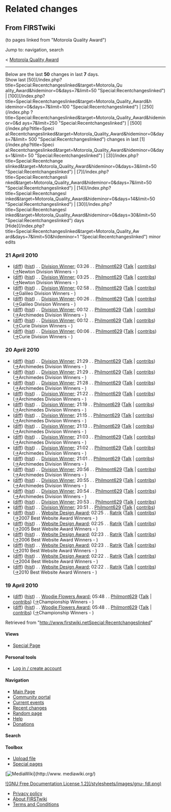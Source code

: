 # Related changes

## From FIRSTwiki

(to pages linked from "Motorola Quality Award")

Jump to: navigation, search

< [Motorola Quality Award](/index.php?title=Motorola_Quality_Award&redirect=no "Motorola Quality
Award")

--------------------------------------------------------------------------------

Below are the last **50** changes in last **7** days.<br>
Show last [50](/index.php?title=Special:Recentchangeslinked&target=Motorola_Qu
ality_Award&hideminor=0&days=7&limit=50 "Special:Recentchangeslinked") | [100](/index.php?title=Special:Recentchangeslinked&target=Motorola_Quality_Award&h
ideminor=0&days=7&limit=100 "Special:Recentchangeslinked") | [250](/index.php
?title=Special:Recentchangeslinked&target=Motorola_Quality_Award&hideminor=0&d
ays=7&limit=250 "Special:Recentchangeslinked") | [500](/index.php?title=Speci
al:Recentchangeslinked&target=Motorola_Quality_Award&hideminor=0&days=7&limit=
500 "Special:Recentchangeslinked") changes in last [1](/index.php?title=Speci
al:Recentchangeslinked&target=Motorola_Quality_Award&hideminor=0&days=1&limit=
50 "Special:Recentchangeslinked") | [3](/index.php?title=Special:Recentchange
slinked&target=Motorola_Quality_Award&hideminor=0&days=3&limit=50 "Special:Recentchangeslinked") | [7](/index.php?title=Special:Recentchangesli
nked&target=Motorola_Quality_Award&hideminor=0&days=7&limit=50 "Special:Recentchangeslinked") | [14](/index.php?title=Special:Recentchangesl
inked&target=Motorola_Quality_Award&hideminor=0&days=14&limit=50 "Special:Recentchangeslinked") | [30](/index.php?title=Special:Recentchangesl
inked&target=Motorola_Quality_Award&hideminor=0&days=30&limit=50 "Special:Recentchangeslinked") days<br>
[Hide](/index.php?title=Special:Recentchangeslinked&target=Motorola_Quality_Aw
ard&days=7&limit=50&hideminor=1 "Special:Recentchangeslinked") minor edits

### 21 April 2010

- ([diff](/index.php?title=Division_Winner&curid=8308&diff=76478&oldid=76477 "Division Winner")) ([hist](/index.php?title=Division_Winner&curid=8308&action=history "Division Winner")) . . [Division Winner](Division_Winner "Division Winner"); 03:26 . . [Philmont629](/index.php?title=User:Philmont629&action=edit "User:Philmont629") ([Talk](/index.php?title=User_talk:Philmont629&action=edit "User talk:Philmont629") | [contribs](/index.php?title=Special:Contributions&target=Philmont629 "Special:Contributions")) ([→](Division_Winner#Newton_Division_Winners "Division Winner")Newton Division Winners - )
- ([diff](/index.php?title=Division_Winner&curid=8308&diff=76477&oldid=76476 "Division Winner")) ([hist](/index.php?title=Division_Winner&curid=8308&action=history "Division Winner")) . . [Division Winner](Division_Winner "Division Winner"); 03:25 . . [Philmont629](/index.php?title=User:Philmont629&action=edit "User:Philmont629") ([Talk](/index.php?title=User_talk:Philmont629&action=edit "User talk:Philmont629") | [contribs](/index.php?title=Special:Contributions&target=Philmont629 "Special:Contributions")) ([→](Division_Winner#Newton_Division_Winners "Division Winner")Newton Division Winners - )
- ([diff](/index.php?title=Division_Winner&curid=8308&diff=76476&oldid=76475 "Division Winner")) ([hist](/index.php?title=Division_Winner&curid=8308&action=history "Division Winner")) . . [Division Winner](Division_Winner "Division Winner"); 02:58 . . [Philmont629](/index.php?title=User:Philmont629&action=edit "User:Philmont629") ([Talk](/index.php?title=User_talk:Philmont629&action=edit "User talk:Philmont629") | [contribs](/index.php?title=Special:Contributions&target=Philmont629 "Special:Contributions")) ([→](Division_Winner#Galileo_Division_Winners "Division Winner")Galileo Division Winners - )
- ([diff](/index.php?title=Division_Winner&curid=8308&diff=76475&oldid=76474 "Division Winner")) ([hist](/index.php?title=Division_Winner&curid=8308&action=history "Division Winner")) . . [Division Winner](Division_Winner "Division Winner"); 00:26 . . [Philmont629](/index.php?title=User:Philmont629&action=edit "User:Philmont629") ([Talk](/index.php?title=User_talk:Philmont629&action=edit "User talk:Philmont629") | [contribs](/index.php?title=Special:Contributions&target=Philmont629 "Special:Contributions")) ([→](Division_Winner#Galileo_Division_Winners "Division Winner")Galileo Division Winners - )
- ([diff](/index.php?title=Division_Winner&curid=8308&diff=76474&oldid=76473 "Division Winner")) ([hist](/index.php?title=Division_Winner&curid=8308&action=history "Division Winner")) . . [Division Winner](Division_Winner "Division Winner"); 00:12 . . [Philmont629](/index.php?title=User:Philmont629&action=edit "User:Philmont629") ([Talk](/index.php?title=User_talk:Philmont629&action=edit "User talk:Philmont629") | [contribs](/index.php?title=Special:Contributions&target=Philmont629 "Special:Contributions")) ([→](Division_Winner#Archimedes_Division_Winners "Division Winner")Archimedes Division Winners - )
- ([diff](/index.php?title=Division_Winner&curid=8308&diff=76473&oldid=76472 "Division Winner")) ([hist](/index.php?title=Division_Winner&curid=8308&action=history "Division Winner")) . . [Division Winner](Division_Winner "Division Winner"); 00:12 . . [Philmont629](/index.php?title=User:Philmont629&action=edit "User:Philmont629") ([Talk](/index.php?title=User_talk:Philmont629&action=edit "User talk:Philmont629") | [contribs](/index.php?title=Special:Contributions&target=Philmont629 "Special:Contributions")) ([→](Division_Winner#Curie_Division_Winners "Division Winner")Curie Division Winners - )
- ([diff](/index.php?title=Division_Winner&curid=8308&diff=76472&oldid=76471 "Division Winner")) ([hist](/index.php?title=Division_Winner&curid=8308&action=history "Division Winner")) . . [Division Winner](Division_Winner "Division Winner"); 00:06 . . [Philmont629](/index.php?title=User:Philmont629&action=edit "User:Philmont629") ([Talk](/index.php?title=User_talk:Philmont629&action=edit "User talk:Philmont629") | [contribs](/index.php?title=Special:Contributions&target=Philmont629 "Special:Contributions")) ([→](Division_Winner#Curie_Division_Winners "Division Winner")Curie Division Winners - )

### 20 April 2010

- ([diff](/index.php?title=Division_Winner&curid=8308&diff=76471&oldid=76470 "Division Winner")) ([hist](/index.php?title=Division_Winner&curid=8308&action=history "Division Winner")) . . [Division Winner](Division_Winner "Division Winner"); 21:29 . . [Philmont629](/index.php?title=User:Philmont629&action=edit "User:Philmont629") ([Talk](/index.php?title=User_talk:Philmont629&action=edit "User talk:Philmont629") | [contribs](/index.php?title=Special:Contributions&target=Philmont629 "Special:Contributions")) ([→](Division_Winner#Archimedes_Division_Winners "Division Winner")Archimedes Division Winners - )
- ([diff](/index.php?title=Division_Winner&curid=8308&diff=76470&oldid=76469 "Division Winner")) ([hist](/index.php?title=Division_Winner&curid=8308&action=history "Division Winner")) . . [Division Winner](Division_Winner "Division Winner"); 21:29 . . [Philmont629](/index.php?title=User:Philmont629&action=edit "User:Philmont629") ([Talk](/index.php?title=User_talk:Philmont629&action=edit "User talk:Philmont629") | [contribs](/index.php?title=Special:Contributions&target=Philmont629 "Special:Contributions")) ([→](Division_Winner#Archimedes_Division_Winners "Division Winner")Archimedes Division Winners - )
- ([diff](/index.php?title=Division_Winner&curid=8308&diff=76469&oldid=76468 "Division Winner")) ([hist](/index.php?title=Division_Winner&curid=8308&action=history "Division Winner")) . . [Division Winner](Division_Winner "Division Winner"); 21:28 . . [Philmont629](/index.php?title=User:Philmont629&action=edit "User:Philmont629") ([Talk](/index.php?title=User_talk:Philmont629&action=edit "User talk:Philmont629") | [contribs](/index.php?title=Special:Contributions&target=Philmont629 "Special:Contributions")) ([→](Division_Winner#Archimedes_Division_Winners "Division Winner")Archimedes Division Winners - )
- ([diff](/index.php?title=Division_Winner&curid=8308&diff=76468&oldid=76467 "Division Winner")) ([hist](/index.php?title=Division_Winner&curid=8308&action=history "Division Winner")) . . [Division Winner](Division_Winner "Division Winner"); 21:22 . . [Philmont629](/index.php?title=User:Philmont629&action=edit "User:Philmont629") ([Talk](/index.php?title=User_talk:Philmont629&action=edit "User talk:Philmont629") | [contribs](/index.php?title=Special:Contributions&target=Philmont629 "Special:Contributions")) ([→](Division_Winner#Archimedes_Division_Winners "Division Winner")Archimedes Division Winners - )
- ([diff](/index.php?title=Division_Winner&curid=8308&diff=76467&oldid=76466 "Division Winner")) ([hist](/index.php?title=Division_Winner&curid=8308&action=history "Division Winner")) . . [Division Winner](Division_Winner "Division Winner"); 21:19 . . [Philmont629](/index.php?title=User:Philmont629&action=edit "User:Philmont629") ([Talk](/index.php?title=User_talk:Philmont629&action=edit "User talk:Philmont629") | [contribs](/index.php?title=Special:Contributions&target=Philmont629 "Special:Contributions")) ([→](Division_Winner#Archimedes_Division_Winners "Division Winner")Archimedes Division Winners - )
- ([diff](/index.php?title=Division_Winner&curid=8308&diff=76466&oldid=76465 "Division Winner")) ([hist](/index.php?title=Division_Winner&curid=8308&action=history "Division Winner")) . . [Division Winner](Division_Winner "Division Winner"); 21:15 . . [Philmont629](/index.php?title=User:Philmont629&action=edit "User:Philmont629") ([Talk](/index.php?title=User_talk:Philmont629&action=edit "User talk:Philmont629") | [contribs](/index.php?title=Special:Contributions&target=Philmont629 "Special:Contributions")) ([→](Division_Winner#Archimedes_Division_Winners "Division Winner")Archimedes Division Winners - )
- ([diff](/index.php?title=Division_Winner&curid=8308&diff=76465&oldid=76462 "Division Winner")) ([hist](/index.php?title=Division_Winner&curid=8308&action=history "Division Winner")) . . [Division Winner](Division_Winner "Division Winner"); 21:13 . . [Philmont629](/index.php?title=User:Philmont629&action=edit "User:Philmont629") ([Talk](/index.php?title=User_talk:Philmont629&action=edit "User talk:Philmont629") | [contribs](/index.php?title=Special:Contributions&target=Philmont629 "Special:Contributions")) ([→](Division_Winner#Archimedes_Division_Winners "Division Winner")Archimedes Division Winners - )
- ([diff](/index.php?title=Division_Winner&curid=8308&diff=76462&oldid=76461 "Division Winner")) ([hist](/index.php?title=Division_Winner&curid=8308&action=history "Division Winner")) . . [Division Winner](Division_Winner "Division Winner"); 21:03 . . [Philmont629](/index.php?title=User:Philmont629&action=edit "User:Philmont629") ([Talk](/index.php?title=User_talk:Philmont629&action=edit "User talk:Philmont629") | [contribs](/index.php?title=Special:Contributions&target=Philmont629 "Special:Contributions")) ([→](Division_Winner#Archimedes_Division_Winners "Division Winner")Archimedes Division Winners - )
- ([diff](/index.php?title=Division_Winner&curid=8308&diff=76461&oldid=76460 "Division Winner")) ([hist](/index.php?title=Division_Winner&curid=8308&action=history "Division Winner")) . . [Division Winner](Division_Winner "Division Winner"); 21:02 . . [Philmont629](/index.php?title=User:Philmont629&action=edit "User:Philmont629") ([Talk](/index.php?title=User_talk:Philmont629&action=edit "User talk:Philmont629") | [contribs](/index.php?title=Special:Contributions&target=Philmont629 "Special:Contributions")) ([→](Division_Winner#Archimedes_Division_Winners "Division Winner")Archimedes Division Winners - )
- ([diff](/index.php?title=Division_Winner&curid=8308&diff=76460&oldid=76459 "Division Winner")) ([hist](/index.php?title=Division_Winner&curid=8308&action=history "Division Winner")) . . [Division Winner](Division_Winner "Division Winner"); 21:01 . . [Philmont629](/index.php?title=User:Philmont629&action=edit "User:Philmont629") ([Talk](/index.php?title=User_talk:Philmont629&action=edit "User talk:Philmont629") | [contribs](/index.php?title=Special:Contributions&target=Philmont629 "Special:Contributions")) ([→](Division_Winner#Archimedes_Division_Winners "Division Winner")Archimedes Division Winners - )
- ([diff](/index.php?title=Division_Winner&curid=8308&diff=76459&oldid=76458 "Division Winner")) ([hist](/index.php?title=Division_Winner&curid=8308&action=history "Division Winner")) . . [Division Winner](Division_Winner "Division Winner"); 20:56 . . [Philmont629](/index.php?title=User:Philmont629&action=edit "User:Philmont629") ([Talk](/index.php?title=User_talk:Philmont629&action=edit "User talk:Philmont629") | [contribs](/index.php?title=Special:Contributions&target=Philmont629 "Special:Contributions")) ([→](Division_Winner#Archimedes_Division_Winners "Division Winner")Archimedes Division Winners - )
- ([diff](/index.php?title=Division_Winner&curid=8308&diff=76458&oldid=76457 "Division Winner")) ([hist](/index.php?title=Division_Winner&curid=8308&action=history "Division Winner")) . . [Division Winner](Division_Winner "Division Winner"); 20:55 . . [Philmont629](/index.php?title=User:Philmont629&action=edit "User:Philmont629") ([Talk](/index.php?title=User_talk:Philmont629&action=edit "User talk:Philmont629") | [contribs](/index.php?title=Special:Contributions&target=Philmont629 "Special:Contributions")) ([→](Division_Winner#Archimedes_Division_Winners "Division Winner")Archimedes Division Winners - )
- ([diff](/index.php?title=Division_Winner&curid=8308&diff=76457&oldid=76456 "Division Winner")) ([hist](/index.php?title=Division_Winner&curid=8308&action=history "Division Winner")) . . [Division Winner](Division_Winner "Division Winner"); 20:54 . . [Philmont629](/index.php?title=User:Philmont629&action=edit "User:Philmont629") ([Talk](/index.php?title=User_talk:Philmont629&action=edit "User talk:Philmont629") | [contribs](/index.php?title=Special:Contributions&target=Philmont629 "Special:Contributions")) ([→](Division_Winner#Archimedes_Division_Winners "Division Winner")Archimedes Division Winners - )
- ([diff](/index.php?title=Division_Winner&curid=8308&diff=76456&oldid=76455 "Division Winner")) ([hist](/index.php?title=Division_Winner&curid=8308&action=history "Division Winner")) . . [Division Winner](Division_Winner "Division Winner"); 20:53 . . [Philmont629](/index.php?title=User:Philmont629&action=edit "User:Philmont629") ([Talk](/index.php?title=User_talk:Philmont629&action=edit "User talk:Philmont629") | [contribs](/index.php?title=Special:Contributions&target=Philmont629 "Special:Contributions"))
- ([diff](/index.php?title=Division_Winner&curid=8308&diff=76455&oldid=72632 "Division Winner")) ([hist](/index.php?title=Division_Winner&curid=8308&action=history "Division Winner")) . . [Division Winner](Division_Winner "Division Winner"); 20:51 . . [Philmont629](/index.php?title=User:Philmont629&action=edit "User:Philmont629") ([Talk](/index.php?title=User_talk:Philmont629&action=edit "User talk:Philmont629") | [contribs](/index.php?title=Special:Contributions&target=Philmont629 "Special:Contributions"))
- ([diff](/index.php?title=Website_Design_Award&curid=938&diff=76430&oldid=76429 "Website Design Award")) ([hist](/index.php?title=Website_Design_Award&curid=938&action=history "Website Design Award")) . . [Website Design Award](Website_Design_Award "Website Design Award"); 02:25 . . [Ratrik](/index.php?title=User:Ratrik&action=edit "User:Ratrik") ([Talk](/index.php?title=User_talk:Ratrik&action=edit "User talk:Ratrik") | [contribs](/index.php?title=Special:Contributions&target=Ratrik "Special:Contributions")) ([→](Website_Design_Award#2007_Best_Website_Award_Winners "Website Design Award")2007 Best Website Award Winners - )
- ([diff](/index.php?title=Website_Design_Award&curid=938&diff=76429&oldid=76428 "Website Design Award")) ([hist](/index.php?title=Website_Design_Award&curid=938&action=history "Website Design Award")) . . [Website Design Award](Website_Design_Award "Website Design Award"); 02:25 . . [Ratrik](/index.php?title=User:Ratrik&action=edit "User:Ratrik") ([Talk](/index.php?title=User_talk:Ratrik&action=edit "User talk:Ratrik") | [contribs](/index.php?title=Special:Contributions&target=Ratrik "Special:Contributions")) ([→](Website_Design_Award#2005_Best_Website_Award_Winners "Website Design Award")2005 Best Website Award Winners - )
- ([diff](/index.php?title=Website_Design_Award&curid=938&diff=76428&oldid=76427 "Website Design Award")) ([hist](/index.php?title=Website_Design_Award&curid=938&action=history "Website Design Award")) . . [Website Design Award](Website_Design_Award "Website Design Award"); 02:23 . . [Ratrik](/index.php?title=User:Ratrik&action=edit "User:Ratrik") ([Talk](/index.php?title=User_talk:Ratrik&action=edit "User talk:Ratrik") | [contribs](/index.php?title=Special:Contributions&target=Ratrik "Special:Contributions")) ([→](Website_Design_Award#2006_Best_Website_Award_Winners "Website Design Award")2006 Best Website Award Winners - )
- ([diff](/index.php?title=Website_Design_Award&curid=938&diff=76427&oldid=76426 "Website Design Award")) ([hist](/index.php?title=Website_Design_Award&curid=938&action=history "Website Design Award")) . . [Website Design Award](Website_Design_Award "Website Design Award"); 02:23 . . [Ratrik](/index.php?title=User:Ratrik&action=edit "User:Ratrik") ([Talk](/index.php?title=User_talk:Ratrik&action=edit "User talk:Ratrik") | [contribs](/index.php?title=Special:Contributions&target=Ratrik "Special:Contributions")) ([→](Website_Design_Award#2010_Best_Website_Award_Winners "Website Design Award")2010 Best Website Award Winners - )
- ([diff](/index.php?title=Website_Design_Award&curid=938&diff=76426&oldid=76425 "Website Design Award")) ([hist](/index.php?title=Website_Design_Award&curid=938&action=history "Website Design Award")) . . [Website Design Award](Website_Design_Award "Website Design Award"); 02:22 . . [Ratrik](/index.php?title=User:Ratrik&action=edit "User:Ratrik") ([Talk](/index.php?title=User_talk:Ratrik&action=edit "User talk:Ratrik") | [contribs](/index.php?title=Special:Contributions&target=Ratrik "Special:Contributions")) ([→](Website_Design_Award#2004_Best_Website_Award_Winners "Website Design Award")2004 Best Website Award Winners - )
- ([diff](/index.php?title=Website_Design_Award&curid=938&diff=76425&oldid=75979 "Website Design Award")) ([hist](/index.php?title=Website_Design_Award&curid=938&action=history "Website Design Award")) . . [Website Design Award](Website_Design_Award "Website Design Award"); 02:22 . . [Ratrik](/index.php?title=User:Ratrik&action=edit "User:Ratrik") ([Talk](/index.php?title=User_talk:Ratrik&action=edit "User talk:Ratrik") | [contribs](/index.php?title=Special:Contributions&target=Ratrik "Special:Contributions")) ([→](Website_Design_Award#2010_Best_Website_Award_Winners "Website Design Award")2010 Best Website Award Winners - )

### 19 April 2010

- ([diff](/index.php?title=Woodie_Flowers_Award&curid=926&diff=76396&oldid=76395 "Woodie Flowers Award")) ([hist](/index.php?title=Woodie_Flowers_Award&curid=926&action=history "Woodie Flowers Award")) . . [Woodie Flowers Award](Woodie_Flowers_Award "Woodie Flowers Award"); 05:48 . . [Philmont629](/index.php?title=User:Philmont629&action=edit "User:Philmont629") ([Talk](/index.php?title=User_talk:Philmont629&action=edit "User talk:Philmont629") | [contribs](/index.php?title=Special:Contributions&target=Philmont629 "Special:Contributions")) ([→](Woodie_Flowers_Award#Championship_Winners "Woodie Flowers Award")Championship Winners - )
- ([diff](/index.php?title=Woodie_Flowers_Award&curid=926&diff=76395&oldid=68302 "Woodie Flowers Award")) ([hist](/index.php?title=Woodie_Flowers_Award&curid=926&action=history "Woodie Flowers Award")) . . [Woodie Flowers Award](Woodie_Flowers_Award "Woodie Flowers Award"); 05:48 . . [Philmont629](/index.php?title=User:Philmont629&action=edit "User:Philmont629") ([Talk](/index.php?title=User_talk:Philmont629&action=edit "User talk:Philmont629") | [contribs](/index.php?title=Special:Contributions&target=Philmont629 "Special:Contributions")) ([→](Woodie_Flowers_Award#Championship_Winners "Woodie Flowers Award")Championship Winners - )

Retrieved from "<http://www.firstwiki.netSpecial:Recentchangeslinked>"

#### Views

- [Special Page](Special:Recentchangeslinked/Motorola_Quality_Award)

#### Personal tools

- [Log in / create account](/index.php?title=Special:Userlogin&returnto=Special:Recentchangeslinked)

[](Main_Page "Main Page")

#### Navigation

- [Main Page](Main_Page)
- [Community portal](FIRSTwiki:Community_portal)
- [Current events](Current_events)
- [Recent changes](Special:Recentchanges)
- [Random page](Special:Random)
- [Help](FIRSTwiki:Help)
- [Donations](FIRSTwiki:Site_support)

#### Search

#### Toolbox

- [Upload file](Special:Upload)
- [Special pages](Special:Specialpages)

[![MediaWiki](/skins/common/images/poweredby_mediawiki_88x31.png)](http://www.
mediawiki.org/)

[![GNU Free Documentation License 1.2](/stylesheets/images/gnu-
fdl.png)](http://www.gnu.org/copyleft/fdl.html)

- [Privacy policy](FIRSTwiki:Privacy_policy "FIRSTwiki:Privacy policy")
- [About FIRSTwiki](FIRSTwiki:About "FIRSTwiki:About")
- [Terms and Conditions](FIRSTwiki:Terms_and_conditions "FIRSTwiki:Terms and conditions")
